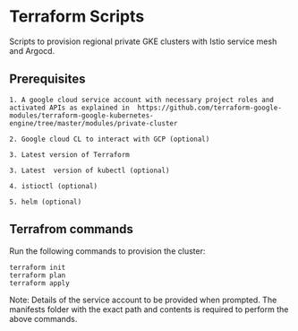 # Terraform Scripts 

Scripts to provision regional private GKE clusters with Istio service mesh and Argocd.

## Prerequisites

    1. A google cloud service account with necessary project roles and activated APIs as explained in  https://github.com/terraform-google-modules/terraform-google-kubernetes-engine/tree/master/modules/private-cluster
    
    2. Google cloud CL to interact with GCP (optional)

    3. Latest version of Terraform 

    3. Latest  version of kubectl (optional)

    4. istioctl (optional)

    5. helm (optional)

## Terrafrom commands

Run the following commands to provision the cluster:

    terraform init
    terraform plan
    terraform apply

Note: Details of the service account to be provided when prompted. The manifests folder with the exact path and contents is required to perform the above commands.
